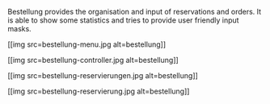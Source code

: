 Bestellung provides the organisation and input of reservations and orders.
It is able to show some statistics and tries to provide user friendly input masks.

[[img src=bestellung-menu.jpg alt=bestellung]]

[[img src=bestellung-controller.jpg alt=bestellung]]

[[img src=bestellung-reservierungen.jpg alt=bestellung]]

[[img src=bestellung-reservierung.jpg alt=bestellung]]
